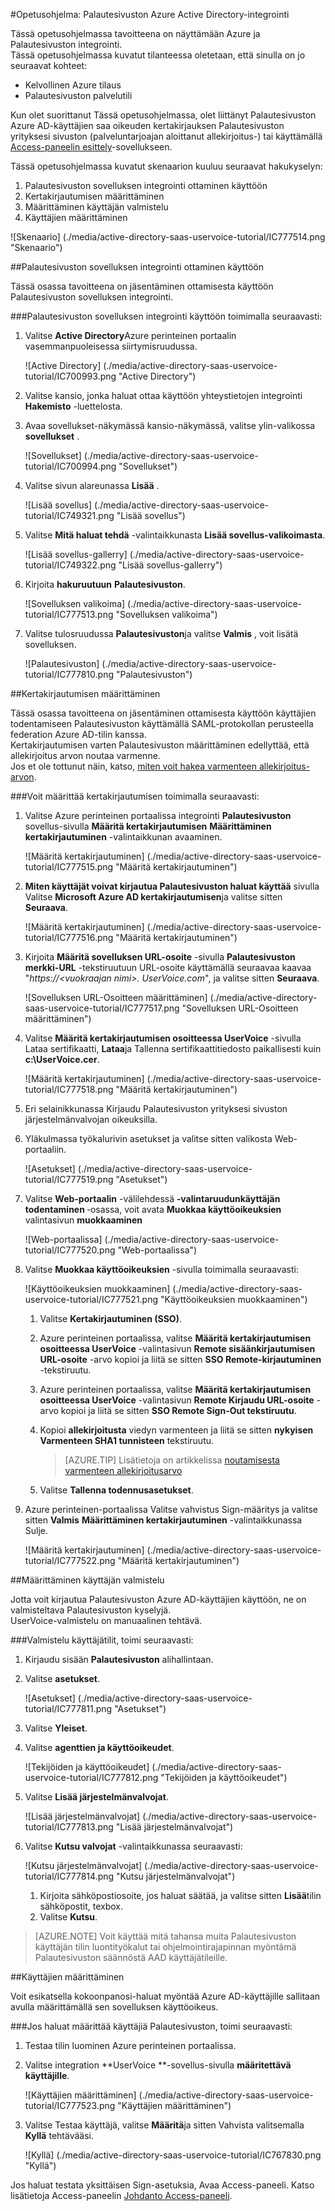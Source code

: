 <properties 
    pageTitle="Opetusohjelma: Azure Active Directory-integrointi Palautesivuston | Microsoft Azure" 
    description="Opettele käyttämään Palautesivuston Azure Active Directory-hakemistosta käyttöön kertakirjautumisen, automaattinen valmistelu ja lisää!." 
    services="active-directory" 
    authors="jeevansd"  
    documentationCenter="na" 
    manager="femila"/>
<tags 
    ms.service="active-directory" 
    ms.devlang="na" 
    ms.topic="article" 
    ms.tgt_pltfrm="na" 
    ms.workload="identity" 
    ms.date="09/11/2016" 
    ms.author="jeedes" />

#<a name="tutorial-azure-active-directory-integration-with-uservoice"></a>Opetusohjelma: Palautesivuston Azure Active Directory-integrointi
  
Tässä opetusohjelmassa tavoitteena on näyttämään Azure ja Palautesivuston integrointi.  
Tässä opetusohjelmassa kuvatut tilanteessa oletetaan, että sinulla on jo seuraavat kohteet:

-   Kelvollinen Azure tilaus
-   Palautesivuston palvelutili
  
Kun olet suorittanut Tässä opetusohjelmassa, olet liittänyt Palautesivuston Azure AD-käyttäjien saa oikeuden kertakirjauksen Palautesivuston yrityksesi sivuston (palveluntarjoajan aloittanut allekirjoitus-) tai käyttämällä [Access-paneelin esittely](active-directory-saas-access-panel-introduction.md)-sovellukseen.
  
Tässä opetusohjelmassa kuvatut skenaarion kuuluu seuraavat hakukyselyn:

1.  Palautesivuston sovelluksen integrointi ottaminen käyttöön
2.  Kertakirjautumisen määrittäminen
3.  Määrittäminen käyttäjän valmistelu
4.  Käyttäjien määrittäminen

![Skenaario] (./media/active-directory-saas-uservoice-tutorial/IC777514.png "Skenaario")

##<a name="enabling-the-application-integration-for-uservoice"></a>Palautesivuston sovelluksen integrointi ottaminen käyttöön
  
Tässä osassa tavoitteena on jäsentäminen ottamisesta käyttöön Palautesivuston sovelluksen integrointi.

###<a name="to-enable-the-application-integration-for-uservoice-perform-the-following-steps"></a>Palautesivuston sovelluksen integrointi käyttöön toimimalla seuraavasti:

1.  Valitse **Active Directory**Azure perinteinen portaalin vasemmanpuoleisessa siirtymisruudussa.

    ![Active Directory] (./media/active-directory-saas-uservoice-tutorial/IC700993.png "Active Directory")

2.  Valitse kansio, jonka haluat ottaa käyttöön yhteystietojen integrointi **Hakemisto** -luettelosta.

3.  Avaa sovellukset-näkymässä kansio-näkymässä, valitse ylin-valikossa **sovellukset** .

    ![Sovellukset] (./media/active-directory-saas-uservoice-tutorial/IC700994.png "Sovellukset")

4.  Valitse sivun alareunassa **Lisää** .

    ![Lisää sovellus] (./media/active-directory-saas-uservoice-tutorial/IC749321.png "Lisää sovellus")

5.  Valitse **Mitä haluat tehdä** -valintaikkunasta **Lisää sovellus-valikoimasta**.

    ![Lisää sovellus-gallerry] (./media/active-directory-saas-uservoice-tutorial/IC749322.png "Lisää sovellus-gallerry")

6.  Kirjoita **hakuruutuun** **Palautesivuston**.

    ![Sovelluksen valikoima] (./media/active-directory-saas-uservoice-tutorial/IC777513.png "Sovelluksen valikoima")

7.  Valitse tulosruudussa **Palautesivuston**ja valitse **Valmis** , voit lisätä sovelluksen.

    ![Palautesivuston] (./media/active-directory-saas-uservoice-tutorial/IC777810.png "Palautesivuston")

##<a name="configuring-single-sign-on"></a>Kertakirjautumisen määrittäminen
  
Tässä osassa tavoitteena on jäsentäminen ottamisesta käyttöön käyttäjien todentamiseen Palautesivuston käyttämällä SAML-protokollan perusteella federation Azure AD-tilin kanssa.  
Kertakirjautumisen varten Palautesivuston määrittäminen edellyttää, että allekirjoitus arvon noutaa varmenne.  
Jos et ole tottunut näin, katso, [miten voit hakea varmenteen allekirjoitus-arvon](http://youtu.be/YKQF266SAxI).

###<a name="to-configure-single-sign-on-perform-the-following-steps"></a>Voit määrittää kertakirjautumisen toimimalla seuraavasti:

1.  Valitse Azure perinteinen portaalissa integrointi **Palautesivuston** sovellus-sivulla **Määritä kertakirjautumisen** **Määrittäminen kertakirjautuminen** -valintaikkunan avaaminen.

    ![Määritä kertakirjautuminen] (./media/active-directory-saas-uservoice-tutorial/IC777515.png "Määritä kertakirjautuminen")

2.  **Miten käyttäjät voivat kirjautua Palautesivuston haluat käyttää** sivulla Valitse **Microsoft Azure AD kertakirjautumisen**ja valitse sitten **Seuraava**.

    ![Määritä kertakirjautuminen] (./media/active-directory-saas-uservoice-tutorial/IC777516.png "Määritä kertakirjautuminen")

3.  Kirjoita **Määritä sovelluksen URL-osoite** -sivulla **Palautesivuston merkki-URL** -tekstiruutuun URL-osoite käyttämällä seuraavaa kaavaa "*https://\<vuokraajan nimi\>. UserVoice.com*", ja valitse sitten **Seuraava**.

    ![Sovelluksen URL-Osoitteen määrittäminen] (./media/active-directory-saas-uservoice-tutorial/IC777517.png "Sovelluksen URL-Osoitteen määrittäminen")

4.  Valitse **Määritä kertakirjautumisen osoitteessa UserVoice** -sivulla Lataa sertifikaatti, **Lataa**ja Tallenna sertifikaattitiedosto paikallisesti kuin **c:\\UserVoice.cer**.

    ![Määritä kertakirjautuminen] (./media/active-directory-saas-uservoice-tutorial/IC777518.png "Määritä kertakirjautuminen")

5.  Eri selainikkunassa Kirjaudu Palautesivuston yrityksesi sivuston järjestelmänvalvojan oikeuksilla.

6.  Yläkulmassa työkalurivin asetukset ja valitse sitten valikosta Web-portaaliin.

    ![Asetukset] (./media/active-directory-saas-uservoice-tutorial/IC777519.png "Asetukset")

7.  Valitse **Web-portaalin** -välilehdessä **‑valintaruudunkäyttäjän todentaminen** ‑osassa, voit avata **Muokkaa käyttöoikeuksien** valintasivun **muokkaaminen**

    ![Web-portaalissa] (./media/active-directory-saas-uservoice-tutorial/IC777520.png "Web-portaalissa")

8.  Valitse **Muokkaa käyttöoikeuksien** -sivulla toimimalla seuraavasti:

    ![Käyttöoikeuksien muokkaaminen] (./media/active-directory-saas-uservoice-tutorial/IC777521.png "Käyttöoikeuksien muokkaaminen")

    1.  Valitse **Kertakirjautuminen (SSO)**.
    2.  Azure perinteinen portaalissa, valitse **Määritä kertakirjautumisen osoitteessa UserVoice** -valintasivun **Remote sisäänkirjautumisen URL-osoite** -arvo kopioi ja liitä se sitten **SSO Remote-kirjautuminen** -tekstiruutu.
    3.  Azure perinteinen portaalissa, valitse **Määritä kertakirjautumisen osoitteessa UserVoice** -valintasivun **Remote Kirjaudu URL-osoite** -arvo kopioi ja liitä se sitten **SSO Remote Sign-Out tekstiruutu**.
    4.  Kopioi **allekirjoitusta** viedyn varmenteen ja liitä se sitten **nykyisen Varmenteen SHA1 tunnisteen** tekstiruutu.  

        >[AZURE.TIP] Lisätietoja on artikkelissa [noutamisesta varmenteen allekirjoitusarvo](http://youtu.be/YKQF266SAxI)

    5.  Valitse **Tallenna todennusasetukset**.

9.  Azure perinteinen-portaalissa Valitse vahvistus Sign-määritys ja valitse sitten **Valmis** **Määrittäminen kertakirjautuminen** -valintaikkunassa Sulje.

    ![Määritä kertakirjautuminen] (./media/active-directory-saas-uservoice-tutorial/IC777522.png "Määritä kertakirjautuminen")

##<a name="configuring-user-provisioning"></a>Määrittäminen käyttäjän valmistelu
  
Jotta voit kirjautua Palautesivuston Azure AD-käyttäjien käyttöön, ne on valmisteltava Palautesivuston kyselyjä.  
UserVoice-valmistelu on manuaalinen tehtävä.

###<a name="to-provision-a-user-accounts-perform-the-following-steps"></a>Valmistelu käyttäjätilit, toimi seuraavasti:

1.  Kirjaudu sisään **Palautesivuston** alihallintaan.

2.  Valitse **asetukset**.

    ![Asetukset] (./media/active-directory-saas-uservoice-tutorial/IC777811.png "Asetukset")

3.  Valitse **Yleiset**.

4.  Valitse **agenttien ja käyttöoikeudet**.

    ![Tekijöiden ja käyttöoikeudet] (./media/active-directory-saas-uservoice-tutorial/IC777812.png "Tekijöiden ja käyttöoikeudet")

5.  Valitse **Lisää järjestelmänvalvojat**.

    ![Lisää järjestelmänvalvojat] (./media/active-directory-saas-uservoice-tutorial/IC777813.png "Lisää järjestelmänvalvojat")

6.  Valitse **Kutsu valvojat** -valintaikkunassa seuraavasti:

    ![Kutsu järjestelmänvalvojat] (./media/active-directory-saas-uservoice-tutorial/IC777814.png "Kutsu järjestelmänvalvojat")

    1.  Kirjoita sähköpostiosoite, jos haluat säätää, ja valitse sitten **Lisää**tilin sähköpostit, texbox.
    2.  Valitse **Kutsu**.

>[AZURE.NOTE] Voit käyttää mitä tahansa muita Palautesivuston käyttäjän tilin luontityökalut tai ohjelmointirajapinnan myöntämä Palautesivuston säännöstä AAD käyttäjätileille.

##<a name="assigning-users"></a>Käyttäjien määrittäminen
  
Voit esikatsella kokoonpanosi-haluat myöntää Azure AD-käyttäjille sallitaan avulla määrittämällä sen sovelluksen käyttöoikeus.

###<a name="to-assign-users-to-uservoice-perform-the-following-steps"></a>Jos haluat määrittää käyttäjiä Palautesivuston, toimi seuraavasti:

1.  Testaa tilin luominen Azure perinteinen portaalissa.

2.  Valitse integration **UserVoice **-sovellus-sivulla **määritettävä käyttäjille**.

    ![Käyttäjien määrittäminen] (./media/active-directory-saas-uservoice-tutorial/IC777523.png "Käyttäjien määrittäminen")

3.  Valitse Testaa käyttäjä, valitse **Määritä**ja sitten Vahvista valitsemalla **Kyllä** tehtävääsi.

    ![Kyllä] (./media/active-directory-saas-uservoice-tutorial/IC767830.png "Kyllä")
  
Jos haluat testata yksittäisen Sign-asetuksia, Avaa Access-paneeli. Katso lisätietoja Access-paneelin [Johdanto Access-paneeli](active-directory-saas-access-panel-introduction.md).